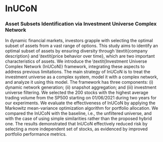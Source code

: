 # InUCoN

<h3>Asset Subsets Identification via Investment Universe 
Complex Network</h3>

In dynamic financial markets, investors grapple with selecting the optimal subset of assets from a vast range of options. This study aims to identify an optimal subset of assets by ensuring diversity through \textit{company description} and \textit{price behavior over time}, which are two important characteristics of assets. We introduce the \textit{Investment Universe Complex Network (InUCoN)} framework, integrating these aspects to address previous limitations. The main strategy of InUCoN is to treat the investment universe as a complex system, model it with a complex network, and analyze it using this model. The framework has three components: (i) dynamic network generation; (ii) snapshot aggregation; and (iii) investment universe filtering. We selected the 200 stocks with the highest average trading volume from the SP500 starting on 01/06/2021 during two years for our experiments. We evaluate the effectiveness of InUCoN by applying the Markowitz mean-variance optimization algorithm for portfolio allocation. We compared the InUCoN with the baseline, i.e., the unfiltered universe, and with the case of using simple similarities rather than the proposed hybrid one. The results demonstrated that InUCoN effectively reduced risk by selecting a more independent set of stocks, as evidenced by improved portfolio performance metrics.